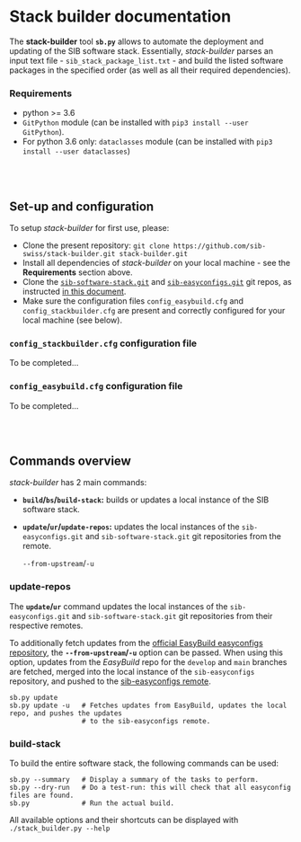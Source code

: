 # Stack builder documentation

The **stack-builder** tool **`sb.py`** allows to automate the deployment and updating of the SIB
software stack.
Essentially, *stack-builder* parses an input text file - `sib_stack_package_list.txt` - and build
the listed software packages in the specified order (as well as all their required dependencies).

### Requirements
* python >= 3.6
* `GitPython` module (can be installed with `pip3 install --user GitPython`).
* For python 3.6 only: `dataclasses` module (can be installed with `pip3 install --user dataclasses`)

<br>
<br>


## Set-up and configuration
To setup *stack-builder* for first use, please:
* Clone the present repository: `git clone https://github.com/sib-swiss/stack-builder.git stack-builder.git`
* Install all dependencies of *stack-builder* on your local machine - see the **Requirements**
  section above.
* Clone the [`sib-software-stack.git`](https://github.com/sib-swiss/sib-software-stack) and
  [`sib-easyconfigs.git`](https://github.com/sib-swiss/easybuild-easyconfigs) git repos, as
  instructed [in this document](https://github.com/sib-swiss/sib-software-stack#readme).
* Make sure the configuration files `config_easybuild.cfg` and `config_stackbuilder.cfg` are
  present and correctly configured for your local machine (see below).


### `config_stackbuilder.cfg` configuration file

To be completed...

### `config_easybuild.cfg` configuration file

To be completed...


<br>
<br>


## Commands overview
*stack-builder* has 2 main commands:
* **`build`/`bs`/`build-stack`:** builds or updates a local instance of the SIB software stack.

* **`update`/`ur`/`update-repos`:** updates the local instances of the `sib-easyconfigs.git` and
  `sib-software-stack.git` git repositories from the remote.

  `--from-upstream`/`-u`

### update-repos
The **`update`/`ur`** command updates the local instances of the `sib-easyconfigs.git` and
`sib-software-stack.git` git repositories from their respective remotes.

To additionally fetch updates from the
[official EasyBuild easyconfigs repository](https://github.com/easybuilders/easybuild-easyconfigs),
the **`--from-upstream`/`-u`** option can be passed. When using this option, updates from the
*EasyBuild* repo for the `develop` and `main` branches are fetched, merged into the local
instance of the `sib-easyconfigs` repository, and pushed to the
[sib-easyconfigs remote](https://github.com/sib-swiss/easybuild-easyconfigs).

```
sb.py update
sb.py update -u   # Fetches updates from EasyBuild, updates the local repo, and pushes the updates
                  # to the sib-easyconfigs remote.
```


### build-stack
To build the entire software stack, the following commands can be used:
```
sb.py --summary   # Display a summary of the tasks to perform.
sb.py --dry-run   # Do a test-run: this will check that all easyconfig files are found.
sb.py             # Run the actual build.
```

All available options and their shortcuts can be displayed with `./stack_builder.py --help`
